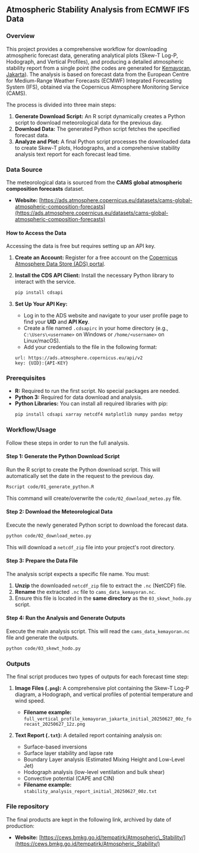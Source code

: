## Atmospheric Stability Analysis from ECMWF IFS Data

### Overview

This project provides a comprehensive workflow for downloading atmospheric forecast data, generating analytical plots (Skew-T Log-P, Hodograph, and Vertical Profiles), and producing a detailed atmospheric stability report from a single point (the codes are generated for [Kemayoran, Jakarta](https://maps.app.goo.gl/oxvD5d5QV9Y7BBV9A)). The analysis is based on forecast data from the European Centre for Medium-Range Weather Forecasts (ECMWF) Integrated Forecasting System (IFS), obtained via the Copernicus Atmosphere Monitoring Service (CAMS).

The process is divided into three main steps:

1.  **Generate Download Script:** An R script dynamically creates a Python script to download meteorological data for the previous day.
2.  **Download Data:** The generated Python script fetches the specified forecast data.
3.  **Analyze and Plot:** A final Python script processes the downloaded data to create Skew-T plots, Hodographs, and a comprehensive stability analysis text report for each forecast lead time.

### Data Source

The meteorological data is sourced from the **CAMS global atmospheric composition forecasts** dataset.

  * **Website:** [https://ads.atmosphere.copernicus.eu/datasets/cams-global-atmospheric-composition-forecasts](https://ads.atmosphere.copernicus.eu/datasets/cams-global-atmospheric-composition-forecasts)

#### How to Access the Data

Accessing the data is free but requires setting up an API key.

1.  **Create an Account:** Register for a free account on the [Copernicus Atmosphere Data Store (ADS) portal](https://www.google.com/search?q=https://ads.atmosphere.copernicus.eu/user/register).

2.  **Install the CDS API Client:** Install the necessary Python library to interact with the service.

    ```bash
    pip install cdsapi
    ```

3.  **Set Up Your API Key:**

      * Log in to the ADS website and navigate to your user profile page to find your **UID** and **API Key**.
      * Create a file named `.cdsapirc` in your home directory (e.g., `C:\Users\<username>` on Windows or `/home/<username>` on Linux/macOS).
      * Add your credentials to the file in the following format:

    <!-- end list -->

    ```
    url: https://ads.atmosphere.copernicus.eu/api/v2
    key: {UID}:{API-KEY}
    ```

### Prerequisites

  * **R:** Required to run the first script. No special packages are needed.
  * **Python 3:** Required for data download and analysis.
  * **Python Libraries:** You can install all required libraries with pip:
    ```bash
    pip install cdsapi xarray netcdf4 matplotlib numpy pandas metpy
    ```

### Workflow/Usage

Follow these steps in order to run the full analysis.

#### Step 1: Generate the Python Download Script

Run the R script to create the Python download script. This will automatically set the date in the request to the previous day.

```bash
Rscript code/01_generate_python.R
```

This command will create/overwrite the `code/02_download_meteo.py` file.

#### Step 2: Download the Meteorological Data

Execute the newly generated Python script to download the forecast data.

```bash
python code/02_download_meteo.py
```

This will download a `netcdf_zip` file into your project's root directory.

#### Step 3: Prepare the Data File

The analysis script expects a specific file name. You must:

1.  **Unzip** the downloaded `netcdf_zip` file to extract the `.nc` (NetCDF) file.
2.  **Rename** the extracted `.nc` file to `cams_data_kemayoran.nc`.
3.  Ensure this file is located in the **same directory** as the `03_skewt_hodo.py` script.

#### Step 4: Run the Analysis and Generate Outputs

Execute the main analysis script. This will read the `cams_data_kemayoran.nc` file and generate the outputs.

```bash
python code/03_skewt_hodo.py
```

### Outputs

The final script produces two types of outputs for each forecast time step:

1.  **Image Files (`.png`):** A comprehensive plot containing the Skew-T Log-P diagram, a Hodograph, and vertical profiles of potential temperature and wind speed.

      * **Filename example:** `full_vertical_profile_kemayoran_jakarta_initial_20250627_00z_forecast_20250627_12z.png`

2.  **Text Report (`.txt`):** A detailed report containing analysis on:

      * Surface-based inversions
      * Surface layer stability and lapse rate
      * Boundary Layer analysis (Estimated Mixing Height and Low-Level Jet)
      * Hodograph analysis (low-level ventilation and bulk shear)
      * Convective potential (CAPE and CIN)
      * **Filename example:** `stability_analysis_report_initial_20250627_00z.txt`

### File repository

The final products are kept in the following link, archived by date of production:

  * **Website:** [https://cews.bmkg.go.id/tempatirk/Atmospheric\_Stability/](https://cews.bmkg.go.id/tempatirk/Atmospheric_Stability/)
